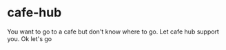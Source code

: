 # cafe-hub
You want to go to a cafe but don't know where to go. Let cafe hub support you. Ok let's go
